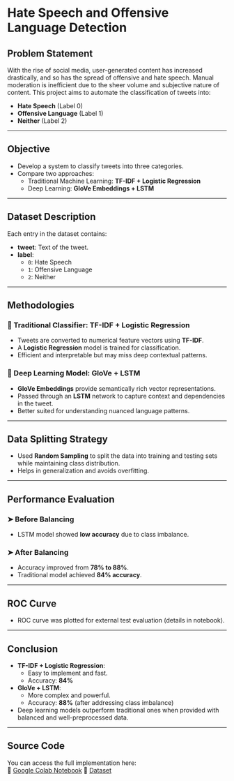 # Hate Speech and Offensive Language Detection


##  Problem Statement
With the rise of social media, user-generated content has increased drastically, and so has the spread of offensive and hate speech. Manual moderation is inefficient due to the sheer volume and subjective nature of content. This project aims to automate the classification of tweets into:

- **Hate Speech** (Label 0)
- **Offensive Language** (Label 1)
- **Neither** (Label 2)

---

##  Objective

- Develop a system to classify tweets into three categories.
- Compare two approaches:
  - Traditional Machine Learning: **TF-IDF + Logistic Regression**
  - Deep Learning: **GloVe Embeddings + LSTM**

---

##  Dataset Description

Each entry in the dataset contains:
- **tweet**: Text of the tweet.
- **label**:
  - `0`: Hate Speech
  - `1`: Offensive Language
  - `2`: Neither

---

##  Methodologies

### 🔸 Traditional Classifier: TF-IDF + Logistic Regression
- Tweets are converted to numerical feature vectors using **TF-IDF**.
- A **Logistic Regression** model is trained for classification.
- Efficient and interpretable but may miss deep contextual patterns.

### 🔹 Deep Learning Model: GloVe + LSTM
- **GloVe Embeddings** provide semantically rich vector representations.
- Passed through an **LSTM** network to capture context and dependencies in the tweet.
- Better suited for understanding nuanced language patterns.

---

##  Data Splitting Strategy
- Used **Random Sampling** to split the data into training and testing sets while maintaining class distribution.
- Helps in generalization and avoids overfitting.

---

##  Performance Evaluation

### ➤ Before Balancing
- LSTM model showed **low accuracy** due to class imbalance.

### ➤ After Balancing
- Accuracy improved from **78% to 88%**.
- Traditional model achieved **84% accuracy**.

---

##  ROC Curve
- ROC curve was plotted for external test evaluation (details in notebook).

---

##  Conclusion

- **TF-IDF + Logistic Regression**:
  - Easy to implement and fast.
  - Accuracy: **84%**
- **GloVe + LSTM**:
  - More complex and powerful.
  - Accuracy: **88%** (after addressing class imbalance)
- Deep learning models outperform traditional ones when provided with balanced and well-preprocessed data.

---

##  Source Code

You can access the full implementation here:  
🔗 [Google Colab Notebook](https://colab.research.google.com/drive/123DngHBj80vTEU5tu0Y7gS8ZOj_PcN42?usp=sharing)
🔗 [Dataset](https://www.kaggle.com/datasets/mrmorj/hate-speech-and-offensive-language-dataset)
